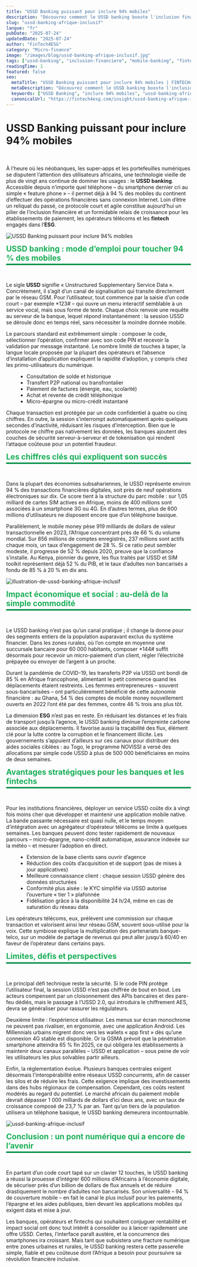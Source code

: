 ```yaml
---
title: "USSD Banking puissant pour inclure 94% mobiles"
description: "Découvrez comment le USSD banking booste l'inclusion financière en Afrique. Fintech4ESG présente Fintech, Scoring IA et Micro crédit pour des paiements rapides."
slug: "ussd-banking-afrique-inclusif"
langue: "fr"
pubDate: "2025-07-24"
updatedDate: "2025-07-24"
author: "FinTech4ESG"
category: "Micro-finance"
image: "/images/blog/ussd-banking-afrique-inclusif.jpg"
tags: ["ussd-banking", "inclusion-financiere", "mobile-banking", "fintech", "scoring-ia", "micro-credit"]
readingTime: 1
featured: false
seo:
  metaTitle: "USSD Banking puissant pour inclure 94% mobiles | FINTECH4ESG "
  metaDescription: "Découvrez comment le USSD banking booste l'inclusion financière en Afrique. Fintech4ESG présente Fintech, Scoring IA et Micro crédit pour des paiements rapides."
  keywords: ["USSD Banking", "inclure 94% mobiles", "ussd-banking-afrique-inclusif"]
  canonicalUrl: "https://fintech4esg.com/insight/ussd-banking-afrique-inclusif"
---
```


<h1>USSD Banking puissant pour inclure 94% mobiles</h1>

&nbsp;
<p>À l’heure où les néobanques, les super-apps et les portefeuilles numériques se disputent l’attention des utilisateurs africains, une technologie vieille de plus de vingt ans continue de dominer les usages : le <strong>USSD banking</strong>. Accessible depuis n’importe quel téléphone – du smartphone dernier cri au simple « feature phone » – il permet déjà à 94 % des mobiles du continent d’effectuer des opérations financières sans connexion Internet. Loin d’être un reliquat du passé, ce protocole court et agile constitue aujourd’hui un pilier de l’inclusion financière et un formidable relais de croissance pour les établissements de paiement, les opérateurs télécoms et les <strong>fintech</strong> engagés dans l’<strong>ESG</strong>.</p>

![USSD Banking puissant pour inclure 94% mobiles](/images/blog/ussd-banking-afrique-inclusif-fintech4esg.jpg)

<h2 style="color: #19af58; border-bottom: 4px solid #00924B;
           padding-bottom: .2rem; margin-top: 0.5rem; margin-bottom: .2rem;">
  USSD banking : mode d’emploi pour toucher 94 % des mobiles
</h2>

&nbsp;
<p>Le sigle <strong>USSD</strong> signifie « Unstructured Supplementary Service Data ». Concrètement, il s’agit d’un canal de signalisation qui transite directement par le réseau GSM. Pour l’utilisateur, tout commence par la saisie d’un code court – par exemple *123# – qui ouvre un menu interactif semblable à un service vocal, mais sous forme de texte. Chaque choix renvoie une requête au serveur de la banque, lequel répond instantanément : la session USSD se déroule donc en temps réel, sans nécessiter la moindre donnée mobile.</p>
<p>Le parcours standard est extrêmement simple : composer le code, sélectionner l’opération, confirmer avec son code PIN et recevoir la validation par message instantané. Le nombre limité de touches à taper, la langue locale proposée par la plupart des opérateurs et l’absence d’installation d’application expliquent la rapidité d’adoption, y compris chez les primo-utilisateurs du numérique.</p>
<ul style="list-style-type: disc; margin-left: 2rem;">
  <li>Consultation de solde et historique</li>
  <li>Transfert P2P national ou transfrontalier</li>
  <li>Paiement de factures (énergie, eau, scolarité)</li>
  <li>Achat et revente de crédit téléphonique</li>
  <li>Micro-épargne ou micro-crédit instantané</li>
</ul>
<p>Chaque transaction est protégée par un code confidentiel à quatre ou cinq chiffres. En outre, la session s’interrompt automatiquement après quelques secondes d’inactivité, réduisant les risques d’interception. Bien que le protocole ne chiffre pas nativement les données, les banques ajoutent des couches de sécurité serveur-à-serveur et de tokenisation qui rendent l’attaque coûteuse pour un potentiel fraudeur.</p>

<h2 style="color: #19af58; border-bottom: 4px solid #00924B;
           padding-bottom: .2rem; margin-top: 0.5rem; margin-bottom: .2rem;">
  Les chiffres clés qui expliquent son succès
</h2>

&nbsp;
<p>Dans la plupart des économies subsahariennes, le USSD représente environ 94 % des transactions financières digitales, soit près de neuf opérations électroniques sur dix. Ce score tient à la structure du parc mobile : sur 1,05 milliard de cartes SIM actives en Afrique, moins de 400 millions sont associées à un smartphone 3G ou 4G. En d’autres termes, plus de 600 millions d’utilisateurs ne disposent encore que d’un téléphone basique.</p>
<p>Parallèlement, le mobile money pèse 919 milliards de dollars de valeur transactionnelle en 2023, l’Afrique concentrant près de 66 % du volume mondial. Sur 856 millions de comptes enregistrés, 237 millions sont actifs chaque mois, un taux d’engagement de 28 %. Si ce ratio peut sembler modeste, il progresse de 52 % depuis 2020, preuve que la confiance s’installe. Au Kenya, pionnier du genre, les flux traités par USSD et SIM toolkit représentent déjà 52 % du PIB, et le taux d’adultes non bancarisés a fondu de 85 % à 20 % en dix ans.</p>

![illustration-de-ussd-banking-afrique-inclusif](/images/blog/ussd-banking-afrique-inclusif-2025.jpg)

<h2 style="color: #19af58; border-bottom: 4px solid #00924B;
           padding-bottom: .2rem; margin-top: 0.5rem; margin-bottom: .2rem;">
  Impact économique et social : au-delà de la simple commodité
</h2>

&nbsp;
<p>Le USSD banking n’est pas qu’un canal pratique ; il change la donne pour des segments entiers de la population auparavant exclus du système financier. Dans les zones rurales, où l’on compte en moyenne une succursale bancaire pour 60 000 habitants, composer *144# suffit désormais pour recevoir un micro-paiement d’un client, régler l’électricité prépayée ou envoyer de l’argent à un proche.</p>
<p>Durant la pandémie de COVID-19, les transferts P2P via USSD ont bondi de 85 % en Afrique francophone, alimentant le petit commerce quand les déplacements étaient restreints. Les femmes entrepreneures – souvent sous-bancarisées – ont particulièrement bénéficié de cette autonomie financière : au Ghana, 54 % des comptes de mobile money nouvellement ouverts en 2022 l’ont été par des femmes, contre 46 % trois ans plus tôt.</p>
<p>La dimension <strong>ESG</strong> n’est pas en reste. En réduisant les distances et les frais de transport jusqu’à l’agence, le USSD banking diminue l’empreinte carbone associée aux déplacements. Il favorise aussi la traçabilité des flux, élément clé pour la lutte contre la corruption et le financement illicite. Les gouvernements s’appuient d’ailleurs sur ces canaux pour distribuer des aides sociales ciblées : au Togo, le programme NOVISSI a versé des allocations par simple code USSD à plus de 500 000 bénéficiaires en moins de deux semaines.</p>

<h2 style="color: #19af58; border-bottom: 4px solid #00924B;
           padding-bottom: .2rem; margin-top: 0.5rem; margin-bottom: .2rem;">
  Avantages stratégiques pour les banques et les fintechs
</h2>

&nbsp;
<p>Pour les institutions financières, déployer un service USSD coûte dix à vingt fois moins cher que développer et maintenir une application mobile native. La bande passante nécessaire est quasi nulle, et le temps moyen d’intégration avec un agrégateur d’opérateur télécoms se limite à quelques semaines. Les banques peuvent donc tester rapidement de nouveaux parcours – micro-épargne, nano-crédit automatique, assurance indexée sur la météo – et mesurer l’adoption en direct.</p>
<ul style="list-style-type: disc; margin-left: 2rem;">
  <li>Extension de la base clients sans ouvrir d’agence</li>
  <li>Réduction des coûts d’acquisition et de support (pas de mises à jour applicatives)</li>
  <li>Meilleure connaissance client : chaque session USSD génère des données structurées</li>
  <li>Conformité plus aisée : le KYC simplifié via USSD autorise l’ouverture « tier 1 » plafonnée</li>
  <li>Fidélisation grâce à la disponibilité 24 h/24, même en cas de saturation du réseau data</li>
</ul>
<p>Les opérateurs télécoms, eux, prélèvent une commission sur chaque transaction et valorisent ainsi leur réseau GSM, souvent sous-utilisé pour la voix. Cette symbiose explique la multiplication des partenariats banque-telco, sur un modèle de partage de revenus qui peut aller jusqu’à 60/40 en faveur de l’opérateur dans certains pays.</p>

<h2 style="color: #19af58; border-bottom: 4px solid #00924B;
           padding-bottom: .2rem; margin-top: 0.5rem; margin-bottom: .2rem;">
  Limites, défis et perspectives
</h2>

&nbsp;
<p>Le principal défi technique reste la sécurité. Si le code PIN protège l’utilisateur final, la session USSD n’est pas chiffrée de bout en bout. Les acteurs compensent par un cloisonnement des APIs bancaires et des pare-feu dédiés, mais le passage à l’USSD 2.0, qui introduira le chiffrement AES, devra se généraliser pour rassurer les régulateurs.</p>
<p>Deuxième limite : l’expérience utilisateur. Les menus sur écran monochrome ne peuvent pas rivaliser, en ergonomie, avec une application Android. Les Millennials urbains migrent donc vers les wallets « app first » dès qu’une connexion 4G stable est disponible. Or la GSMA prévoit que la pénétration smartphone atteindra 65 % fin 2025, ce qui obligera les établissements à maintenir deux canaux parallèles – USSD et application – sous peine de voir les utilisateurs les plus solvables partir ailleurs.</p>
<p>Enfin, la réglementation évolue. Plusieurs banques centrales exigent désormais l’interopérabilité entre réseaux USSD concurrents, afin de casser les silos et de réduire les frais. Cette exigence implique des investissements dans des hubs régionaux de compensation. Cependant, ces coûts restent modérés au regard du potentiel. Le marché africain du paiement mobile devrait dépasser 1 000 milliards de dollars d’ici deux ans, avec un taux de croissance composé de 23,7 % par an. Tant qu’un tiers de la population utilisera un téléphone basique, le USSD banking demeurera incontournable.</p>

![ussd-banking-afrique-inclusif](/images/blog/ussd-banking-afrique-inclusif.jpg)

<h2 style="color: #19af58; border-bottom: 4px solid #00924B;
           padding-bottom: .2rem; margin-top: 0.5rem; margin-bottom: .2rem;">
  Conclusion : un pont numérique qui a encore de l’avenir
</h2>

&nbsp;
<p>En partant d’un code court tapé sur un clavier 12 touches, le USSD banking a réussi la prouesse d’intégrer 600 millions d’Africains à l’économie digitale, de sécuriser près d’un billion de dollars de flux annuels et de réduire drastiquement le nombre d’adultes non bancarisés. Son universalité – 94 % de couverture mobile – en fait le canal le plus inclusif pour les paiements, l’épargne et les aides publiques, bien devant les applications mobiles qui exigent data et mise à jour.</p>
<p>Les banques, opérateurs et fintechs qui souhaitent conjuguer rentabilité et impact social ont donc tout intérêt à consolider ou à lancer rapidement une offre USSD. Certes, l’interface paraît austère, et la concurrence des smartphones ira croissant. Mais tant que subsistera une fracture numérique entre zones urbaines et rurales, le USSD banking restera cette passerelle simple, fiable et peu coûteuse dont l’Afrique a besoin pour poursuivre sa révolution financière inclusive.</p>